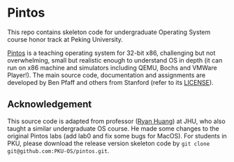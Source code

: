 # Pintos
This repo contains skeleton code for undergraduate Operating System course honor track at Peking University. 

[Pintos](http://pintos-os.org) is a teaching operating system for 32-bit x86, challenging but not overwhelming, small
but realistic enough to understand OS in depth (it can run on x86 machine and simulators 
including QEMU, Bochs and VMWare Player!). The main source code, documentation and assignments 
are developed by Ben Pfaff and others from Stanford (refer to its [LICENSE](./LICENSE)).

## Acknowledgement
This source code is adapted from professor ([Ryan Huang](huang@cs.jhu.edu)) at JHU, who also taught a similar undergraduate OS course. He made some changes to the original
Pintos labs (add lab0 and fix some bugs for MacOS). For students in PKU, please
download the release version skeleton code by `git clone git@github.com:PKU-OS/pintos.git`.
